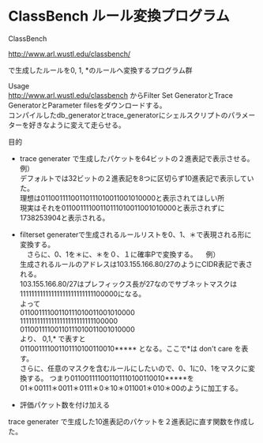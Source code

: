 # ClassBench ルール変換プログラム

ClassBench 

http://www.arl.wustl.edu/classbench/ 

で生成したルールを0, 1, *のルールへ変換するプログラム群

Usage   
http://www.arl.wustl.edu/classbench からFilter Set GeneratorとTrace GeneratorとParameter filesをダウンロードする。   
コンパイルしたdb_generatorとtrace_generatorにシェルスクリプトのパラメーターを好きなように変えて走らせる。

目的
* trace generater で生成したパケットを64ビットの２進表記で表示させる。　     
例）  
 デフォルトでは32ビットの２進表記を8つに区切らず10進表記で表示していた。  
 理想は01100111100110111010011001010000と表示されてほしい所  
 現実はそれを01100111100110111010011001010000と表示されずに1738253904と表示される。　　

* filterset generaterで生成されるルールリストを0、1、＊で表現される形に変換する。  
 　さらに、0、1を＊に、＊を０、１に確率Pで変換する。
　例）  
   生成されるルールのアドレスは103.155.166.80/27のようにCIDR表記で表される。  
   103.155.166.80/27はプレフィックス長が27なのでサブネットマスクは11111111111111111111111111100000になる。  
   よって  
     01100111100110111010011001010000  
     11111111111111111111111111100000  
     01100111100110111010011001010000  
   より、
   0,1,* で表すと  
      011001111001101110100110010*****
   となる。ここで*は don't care を表す。  
   さらに、任意のマスクを含むルールにしたいので、0、1に0、1をマスクに変換する。
   つまり011001111001101110100110010*****を  
   01＊00111＊0011＊0111＊0＊10＊011001＊010＊00のように加工する。  
*  評価パケット数を付け加える  　

trace generater で生成した10進表記のパケットを２進表記に直す関数を作成した。



